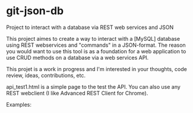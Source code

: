 git-json-db
===========

Project to interact with a database via REST web services and JSON

This project aimes to create a way to interact with a [MySQL] database using REST webservices and "commands" in a JSON-format.
The reason you would want to use this tool is as a foundation for a web application to use CRUD methods on a database via a web services API.

This projet is a work in progress and I'm interested in your thoughts, code review, ideas, contributions, etc.

api_test1.html is a simple page to the test the API.  You can also use any REST webclient (I like Advanced REST Client for Chrome).

Examples:
